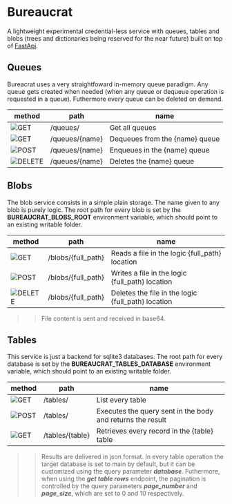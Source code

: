 # Bureaucrat

A lightweight experimental credential-less service with queues, tables and blobs (trees and dictionaries being reserved for the near future) built on top of [FastApi](https://fastapi.tiangolo.com/).

## Queues

Bureacrat uses a very straightfoward in-memory queue paradigm. Any queue gets created when needed (when any queue or dequeue operation is requested in a queue). Futhermore every queue can be deleted on demand.

|method|path|name|
|---|---|---|
|![GET](https://img.shields.io/badge/-GET-blue.svg)|/queues/|Get all queues|
|![GET](https://img.shields.io/badge/-GET-blue.svg)|/queues/{name}|Dequeues from the {name} queue|
|![POST](https://img.shields.io/badge/-POST-green.svg)|/queues/{name}|Enqueues in the {name} queue|
|![DELETE](https://img.shields.io/badge/-DELETE-red.svg)|/queues/{name}|Deletes the {name} queue|

## Blobs

The blob service consists in a simple plain storage. The name given to any blob is purely logic. The root path for every blob is set by the **BUREAUCRAT_BLOBS_ROOT** environment variable, which should point to an existing writable folder.

|method|path|name|
|---|---|---|
|![GET](https://img.shields.io/badge/-GET-blue.svg)|/blobs/{full_path}|Reads a file in the logic {full_path} location|
|![POST](https://img.shields.io/badge/-POST-green.svg)|/blobs/{full_path}|Writes a file in the logic {full_path} location|
|![DELETE](https://img.shields.io/badge/-DELETE-red.svg)|/blobs/{full_path}|Deletes the file in the logic {full_path} location|

>> File content is sent and received in base64.

## Tables

This service is just a backend for sqlite3 databases. The root path for every database is set by the **BUREAUCRAT_TABLES_DATABASE** environment variable, which should point to an existing writable folder.

|method|path|name|
|---|---|---|
|![GET](https://img.shields.io/badge/-GET-blue.svg)|/tables/|List every table|
|![POST](https://img.shields.io/badge/-POST-green.svg)|/tables/|Executes the query sent in the body and returns the result|
|![GET](https://img.shields.io/badge/-GET-blue.svg)|/tables/{table}|Retrieves every record in the {table} table|

>> Results are delivered in json format. In every table operation the target database is set to main by default, but it can be customized using the query parameter _**database**_. Futhermore, when using the _**get table rows**_ endpoint, the pagination is controlled by the query parameters _**page_number**_ and _**page_size**_, which are set to 0 and 10 respectively.